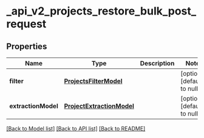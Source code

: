 # _api_v2_projects_restore_bulk_post_request
## Properties

| Name | Type | Description | Notes |
|------------ | ------------- | ------------- | -------------|
| **filter** | [**ProjectsFilterModel**](ProjectsFilterModel.md) |  | [optional] [default to null] |
| **extractionModel** | [**ProjectExtractionModel**](ProjectExtractionModel.md) |  | [optional] [default to null] |

[[Back to Model list]](../README.md#documentation-for-models) [[Back to API list]](../README.md#documentation-for-api-endpoints) [[Back to README]](../README.md)

